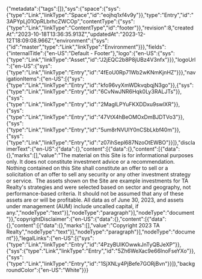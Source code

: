 {"metadata":{"tags":[]},"sys":{"space":{"sys":{"type":"Link","linkType":"Space","id":"eojhq1xf4v9y"}},"type":"Entry","id":"3APYpLj01OpRLbrhcZWCOp","contentType":{"sys":{"type":"Link","linkType":"ContentType","id":"footer"}},"revision":8,"createdAt":"2023-10-18T13:36:35.913Z","updatedAt":"2023-12-12T18:09:08.966Z","environment":{"sys":{"id":"master","type":"Link","linkType":"Environment"}}},"fields":{"internalTitle":{"en-US":"Default - Footer"},"logo":{"en-US":{"sys":{"type":"Link","linkType":"Asset","id":"J2jEQC2b8P8jUBz4V3nfx"}}},"logoUrl":{"en-US":{"sys":{"type":"Link","linkType":"Entry","id":"4fEoU0Rp71Wb2wKNmKjnHZ"}}},"navigationItems":{"en-US":[{"sys":{"type":"Link","linkType":"Entry","id":"kfo96vyXmWDkvqbqjN3go"}},{"sys":{"type":"Link","linkType":"Entry","id":"6CvNwJNR6Hqk0Ly3RALJTs"}},{"sys":{"type":"Link","linkType":"Entry","id":"2MagILPYuFKXDDxu9swlXR"}},{"sys":{"type":"Link","linkType":"Entry","id":"47VtX4hBeOMOxDmBJDTVo3"}},{"sys":{"type":"Link","linkType":"Entry","id":"5um8rNVUlY0nCSbLkbf40m"}},{"sys":{"type":"Link","linkType":"Entry","id":"z07ihSepl687NzoOtEWBO"}}]},"disclaimerText":{"en-US":{"data":{},"content":[{"data":{},"content":[{"data":{},"marks":[],"value":"The material on this Site is for informational purposes only. It does not constitute investment advice or a recommendation. Nothing contained on this Site shall constitute an offer to sell or a solicitation of an offer to sell any security or any other investment strategy or service.  The assets shown on the Site are example investments for TA Realty's strategies and were selected based on sector and geography, not performance-based criteria. It should not be assumed that any of these assets are or will be profitable. All data as of June 30, 2023, and assets under management (AUM) include uncalled capital, if any.","nodeType":"text"}],"nodeType":"paragraph"}],"nodeType":"document"}},"copyrightDisclaimer":{"en-US":{"data":{},"content":[{"data":{},"content":[{"data":{},"marks":[],"value":"Copyright 2023 TA Realty","nodeType":"text"}],"nodeType":"paragraph"}],"nodeType":"document"}},"legalLinks":{"en-US":[{"sys":{"type":"Link","linkType":"Entry","id":"4PzyBUIKOwwkJnTyQBJeXP"}},{"sys":{"type":"Link","linkType":"Entry","id":"5Zh6WeXac9e66InoFseYXo"}},{"sys":{"type":"Link","linkType":"Entry","id":"1SjXNLy4PjBefe7GORjBvn"}}]},"backgroundColor":{"en-US":"White"}}}
